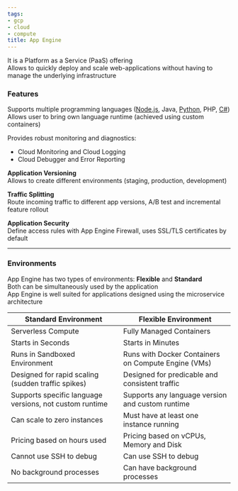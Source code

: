 ```yaml
---
tags:
- gcp
- cloud
- compute
title: App Engine
---
```


It is a Platform as a Service (PaaS) offering  
Allows to quickly deploy and scale web-applications without having to manage the underlying infrastructure

### Features

Supports multiple programming languages ([Node.js](../../../software-engineering/programming-languages/nodejs/nodejs.md), Java, [Python](../../../software-engineering/programming-languages/python/python.md), PHP, [C#](../../../software-engineering/programming-languages/c-sharp/c-sharp.md))  
Allows user to bring own language runtime (achieved using custom containers)

Provides robust monitoring and diagnostics:

* Cloud Monitoring and Cloud Logging
* Cloud Debugger and Error Reporting

**Application Versioning**  
Allows to create different environments (staging, production, development)

**Traffic Splitting**  
Route incoming traffic to different app versions, A/B test and incremental feature rollout

**Application Security**  
Define access rules with App Engine Firewall, uses SSL/TLS certificates by default

---

### Environments

App Engine has two types of environments: **Flexible** and **Standard**  
Both can be simultaneously used by the application  
App Engine is well suited for applications designed using the microservice architecture

| Standard Environment                                    | Flexible Environment                                |
| ------------------------------------------------------- | --------------------------------------------------- |
| Serverless Compute                                      | Fully Managed Containers                            |
| Starts in Seconds                                       | Starts in Minutes                                   |
| Runs in Sandboxed Environment                           | Runs with Docker Containers on Compute Engine (VMs) |
| Designed for rapid scaling (sudden traffic spikes)      | Designed for predicable and consistent traffic      |
| Supports specific language versions, not custom runtime | Supports any language version and custom runtime    |
| Can scale to zero instances                             | Must have at least one instance running             |
| Pricing based on hours used                             | Pricing based on vCPUs, Memory and Disk             |
| Cannot use SSH to debug                                 | Can use SSH to debug                                |
| No background processes                                 | Can have background processes                       |